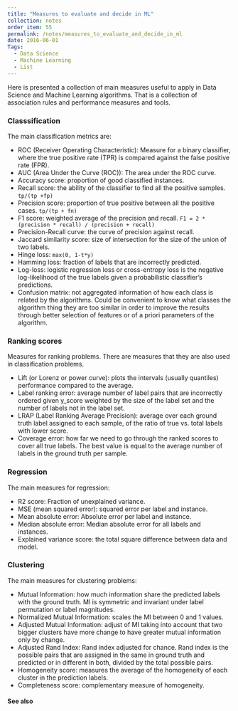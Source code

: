 ```yaml
---
title: "Measures to evaluate and decide in ML"
collection: notes
order_item: 55
permalink: /notes/measures_to_evaluate_and_decide_in_ml
date: 2016-06-01
Tags:
  - Data Science
  - Machine Learning
  - List
---
```


Here is presented a collection of main measures useful to apply in Data Science and Machine Learning algorithms. That is a collection of association rules and performance measures and tools.

### Classsification
The main classification metrics are:
* ROC (Receiver Operating Characteristic): Measure for a binary classifier, where the true positive rate (TPR) is compared against the false positive rate (FPR).
* AUC (Area Under the Curve (ROC)): The area under the ROC curve.
* Accuracy score: proportion of good classified instances.
* Recall score: the ability of the classifier to find all the positive samples. `tp/(tp +fp)`
* Precision score: proportion of true positive between all the positive cases. `tp/(tp + fn)`
* F1 score: weighted average of the precision and recall. `F1 = 2 * (precision * recall) / (precision + recall)`
* Precision-Recall curve: the curve of precision against recall.
* Jaccard similarity score: size of intersection for the size of the union of two labels.
* Hinge loss: `max(0, 1-t*y)`
* Hamming loss: fraction of labels that are incorrectly predicted.
* Log-loss: logistic regression loss or cross-entropy loss is the negative log-likelihood of the true labels given a probabilistic classifier’s predictions.
* Confusion matrix: not aggregated information of how each class is related by the algorithms. Could be convenient to know what classes the algorithm thing they are too similar in order to improve the results through better selection of features or of a priori parameters of the algorithm.


### Ranking scores
Measures for ranking problems. There are measures that they are also used in classification problems.
* Lift (or Lorenz or power curve): plots the intervals (usually quantiles) performance compared to the average. 
* Label ranking error: average number of label pairs that are incorrectly ordered given y_score weighted by the size of the label set and the number of labels not in the label set.
* LRAP (Label Ranking Average Precision): average over each ground truth label assigned to each sample, of the ratio of true vs. total labels with lower score.
* Coverage error: how far we need to go through the ranked scores to cover all true labels. The best value is equal to the average number of labels in the ground truth per sample.


### Regression
The main measures for regression:
* R2 score: Fraction of unexplained variance.
* MSE (mean squared error): squared error per label and instance.
* Mean absolute error: Absolute error per label and instance.
* Median absolute error: Median absolute error for all labels and instances.
* Explained variance score: the total square difference between data and model.


### Clustering
The main measures for clustering problems:
* Mutual Information: how much information share the predicted labels with the ground truth. MI is symmetric and invariant under label permutation or label magnitudes.
* Normalized Mutual Information: scales the MI between 0 and 1 values.
* Adjusted Mutual Information: adjust of MI taking into account that two bigger clusters have more change to have greater mutual information only by change.
* Adjusted Rand Index: Rand index adjusted for chance. Rand index is the possible pairs that are assigned in the same in ground truth and predicted or in different in both, divided by the total possible pairs.
* Homogeneity score: measures the average of the homogeneity of each cluster in the prediction labels.
* Completeness score: complementary measure of homogeneity.


#### See also









